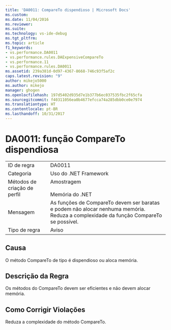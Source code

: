 ```yaml
---
title: 'DA0011: CompareTo dispendioso | Microsoft Docs'
ms.custom: 
ms.date: 11/04/2016
ms.reviewer: 
ms.suite: 
ms.technology: vs-ide-debug
ms.tgt_pltfrm: 
ms.topic: article
f1_keywords:
- vs.performance.DA0011
- vs.performance.rules.DAExpensiveCompareTo
- vs.performance.11
- vs.performance.rules.DA0011
ms.assetid: 239a381d-0d97-4367-8668-746c93f5af2c
caps.latest.revision: "9"
author: mikejo5000
ms.author: mikejo
manager: ghogen
ms.openlocfilehash: 197d5402d935d7e1b377b6ec037535fbc2f65cfa
ms.sourcegitcommit: f40311056ea0b4677efcca74a285dbb0ce0e7974
ms.translationtype: HT
ms.contentlocale: pt-BR
ms.lasthandoff: 10/31/2017
---
```

# <a name="da0011-expensive-compareto"></a>DA0011: função CompareTo dispendiosa
|||  
|-|-|  
|ID de regra|DA0011|  
|Categoria|Uso do .NET Framework|  
|Métodos de criação de perfil|Amostragem<br /><br /> Memória do .NET|  
|Mensagem|As funções de CompareTo devem ser baratas e podem não alocar nenhuma memória. Reduza a complexidade da função CompareTo se possível.|  
|Tipo de regra|Aviso|  
  
## <a name="cause"></a>Causa  
 O método CompareTo de tipo é dispendioso ou aloca memória.  
  
## <a name="rule-description"></a>Descrição da Regra  
 Os métodos do CompareTo devem ser eficientes e não devem alocar memória.  
  
## <a name="how-to-fix-violations"></a>Como Corrigir Violações  
 Reduza a complexidade do método CompareTo.